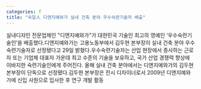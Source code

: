```yaml
---
categories: f
title: "숙달人 디앤지예와가 실내 건축 분야 우수숙련기술자 배출"
---
```

실내디자인 전문업체인 "디앤지예와가"가 대한민국 기술인 최고의 영예인 ‘우수숙련기술인’을 배출했다.디앤지예와가는 고용노동부에서 김두현 본부장이 실내 건축 분야 우수숙련기술자로 선정됐다고 29일 밝혔다.우수숙련기술자는 산업 현장에서 종사하는 근로자 또는 기업체 대표자 가운데 최고 수준의 기술을 보유하고, 국가 산업 경쟁력 향상에 이바지한 숙련기술인에게 주어진다. 올해 실내 건축 분야에서는 디앤지예와가의 김두현 본부장이 단독으로 선정됐다.김두현 본부장은 전시 디자이너로서 2009년 디앤지예와가에 신입 사원으로 입사한 후 연구 개발 활동